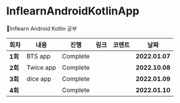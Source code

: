# InflearnAndroidKotlinApp
🌱Inflearn Android Kotlin 공부

| 회차    | 내용                                           | 진행 | 링크                                                         | 코멘트                                                  | 날짜           |
| ------- | ---------------------------------------------- | ---- | ------------------------------------------------------------ | ------------------------------------------------------- | -------------- |
| **1회** | BTS app | Complete |  |  | **2022.01.07** |
| **2회** | Twice app | Complete |  |  | **2022.10.08** |
| **3회** | dice app | Complete |  |  | **2022.01.09** |
| **4회** |  | Complete |  |  | **2022.01.10** |

